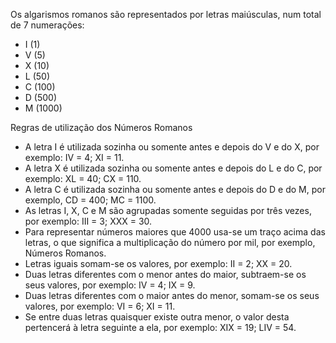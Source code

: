 Os algarismos romanos são representados por letras maiúsculas, num total de 7 numerações: 

- I (1)
- V (5)
- X (10)
- L (50)
- C (100)
- D (500)
- M (1000)

Regras de utilização dos Números Romanos

- A letra I é utilizada sozinha ou somente antes e depois do V e do X, por exemplo: IV = 4; XI = 11.
- A letra X é utilizada sozinha ou somente antes e depois do L e do C, por exemplo: XL = 40; CX = 110.
- A letra C é utilizada sozinha ou somente antes e depois do D e do M, por exemplo, CD = 400; MC = 1100.
- As letras I, X, C e M são agrupadas somente seguidas por três vezes, por exemplo: III = 3; XXX = 30.
- Para representar números maiores que 4000 usa-se um traço acima das letras, o que significa a multiplicação do número por mil, por exemplo, Números Romanos.
- Letras iguais somam-se os valores, por exemplo: II = 2; XX = 20.
- Duas letras diferentes com o menor antes do maior, subtraem-se os seus valores, por exemplo: IV = 4; IX = 9.
- Duas letras diferentes com o maior antes do menor, somam-se os seus valores, por exemplo: VI = 6; XI = 11.
- Se entre duas letras quaisquer existe outra menor, o valor desta pertencerá à letra seguinte a ela, por exemplo: XIX = 19; LIV = 54.
